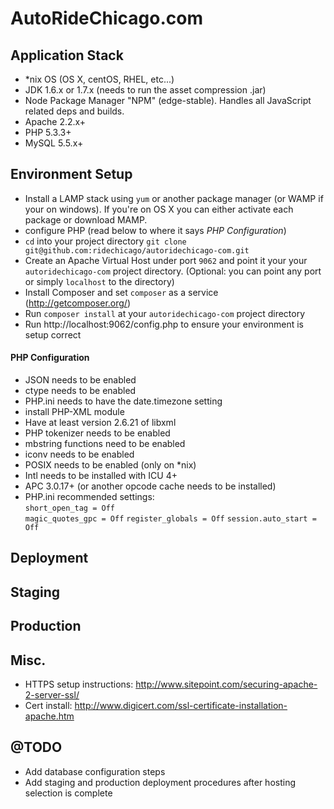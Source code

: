 # AutoRideChicago.com
## Application Stack
- *nix OS (OS X, centOS, RHEL, etc...)
- JDK 1.6.x or 1.7.x (needs to run the asset compression .jar)
- Node Package Manager "NPM" (edge-stable). Handles all JavaScript related deps and builds.
- Apache 2.2.x+
- PHP 5.3.3+
- MySQL 5.5.x+

## Environment Setup
- Install a LAMP stack using `yum` or another package manager (or WAMP if your on windows). If you're on OS X you can either activate each package or download MAMP.
 - configure PHP (read below to where it says _PHP Configuration_)
- `cd` into your project directory `git clone git@github.com:ridechicago/autoridechicago-com.git`
- Create an Apache Virtual Host under port `9062` and point it your your `autoridechicago-com` project directory. (Optional: you can point any port or simply `localhost` to the directory)
- Install Composer and set `composer` as a service (http://getcomposer.org/)
- Run `composer install` at your `autoridechicago-com` project directory
- Run http://localhost:9062/config.php to ensure your environment is setup correct

#### PHP Configuration
 - JSON needs to be enabled
 - ctype needs to be enabled
 - PHP.ini needs to have the date.timezone setting
 - install PHP-XML module
 - Have at least version 2.6.21 of libxml
 - PHP tokenizer needs to be enabled
 - mbstring functions need to be enabled
 - iconv needs to be enabled
 - POSIX needs to be enabled (only on *nix)
 - Intl needs to be installed with ICU 4+
 - APC 3.0.17+ (or another opcode cache needs to be installed)
 - PHP.ini recommended settings:	
   `short_open_tag = Off`		
   `magic_quotes_gpc = Off`	
   `register_globals = Off`	
   `session.auto_start = Off`	

## Deployment

## Staging

## Production

## Misc.
- HTTPS setup instructions: http://www.sitepoint.com/securing-apache-2-server-ssl/
- Cert install: http://www.digicert.com/ssl-certificate-installation-apache.htm

## @TODO
- Add database configuration steps
- Add staging and production deployment procedures after hosting selection is complete